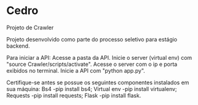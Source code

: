 # Cedro
Projeto de Crawler

Projeto desenvolvido como parte do processo seletivo para estágio backend.

Para iniciar a API:
Acesse a pasta da API.
Inicie o server (virtual env) com "source Crawler/scripts/activate".
Acesse o server com o ip e porta exibidos no terminal.
Inicie a API com "python app.py".

Certifique-se antes se possue os seguintes componentes instalados em sua máquina:
Bs4 -pip install bs4;
Virtual env -pip install virtualenv;
Requests -pip install requests;
Flask -pip install flask.

